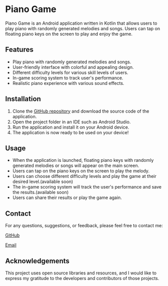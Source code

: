 # Piano Game

Piano Game is an Android application written in Kotlin that allows users to play piano with randomly generated melodies and songs. Users can tap on floating piano keys on the screen to play and enjoy the game.

## Features

- Play piano with randomly generated melodies and songs.
- User-friendly interface with colorful and appealing design.
- Different difficulty levels for various skill levels of users.
- In-game scoring system to track user's performance.
- Realistic piano experience with various sound effects.

## Installation

1. Clone the [GitHub repository](https://github.com/halil-cinar/Piano-Game) and download the source code of the application.
2. Open the project folder in an IDE such as Android Studio.
3. Run the application and install it on your Android device.
4. The application is now ready to be used on your device!

## Usage

- When the application is launched, floating piano keys with randomly generated melodies or songs will appear on the main screen.
- Users can tap on the piano keys on the screen to play the melody.
- Users can choose different difficulty levels and play the game at their desired level.(available soon)
- The in-game scoring system will track the user's performance and save the results.(available soon)
- Users can share their results or play the game again.


## Contact

For any questions, suggestions, or feedback, please feel free to contact me:

[GitHub](https://github.com/halil-cinar)

[Email](mailto:halilcinar1260@gmail.com)

## Acknowledgements

This project uses open source libraries and resources, and I would like to express my gratitude to the developers and contributors of those projects.
